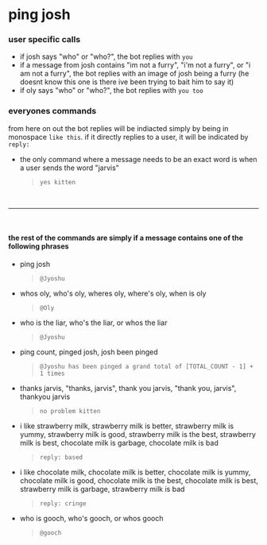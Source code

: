# ping josh

### user specific calls
- if josh says "who" or "who?", the bot replies with `you`
- if a message from josh contains "im not a furry", "i'm not a furry", or "i am not a furry", the bot replies with an image of josh being a furry (he doesnt know this one is there ive been trying to bait him to say it)
- if oly says "who" or "who?", the bot replies with `you too`

### everyones commands
from here on out the bot replies will be indiacted simply by being in monospace `like this`. if it directly replies to a user, it will be indicated by `reply: `

- the only command where a message needs to be an exact word is when a user sends the word "jarvis"
  > `yes kitten`

<br>
<hr>
<br>

#### the rest of the commands are simply if a message contains one of the following phrases

- ping josh
  > `@Jyoshu`

- whos oly, who's oly, wheres oly, where's oly, when is oly
  > `@Oly`

- who is the liar, who's the liar, or whos the liar
  > `@Jyoshu`

- ping count, pinged josh, josh been pinged
  > `@Jyoshu has been pinged a grand total of [TOTAL_COUNT - 1] + 1 times`

- thanks jarvis, "thanks, jarvis", thank you jarvis, "thank you, jarvis", thankyou jarvis
  > `no problem kitten`

- i like strawberry milk, strawberry milk is better, strawberry milk is yummy, strawberry milk is good, strawberry milk is the best, strawberry milk is best, chocolate milk is garbage, chocolate milk is bad
  > `reply: based`

- i like chocolate milk, chocolate milk is better, chocolate milk is yummy, chocolate milk is good, chocolate milk is the best, chocolate milk is best, strawberry milk is garbage, strawberry milk is bad
  > `reply: cringe`

- who is gooch, who's gooch, or whos gooch
  > `@gooch`
